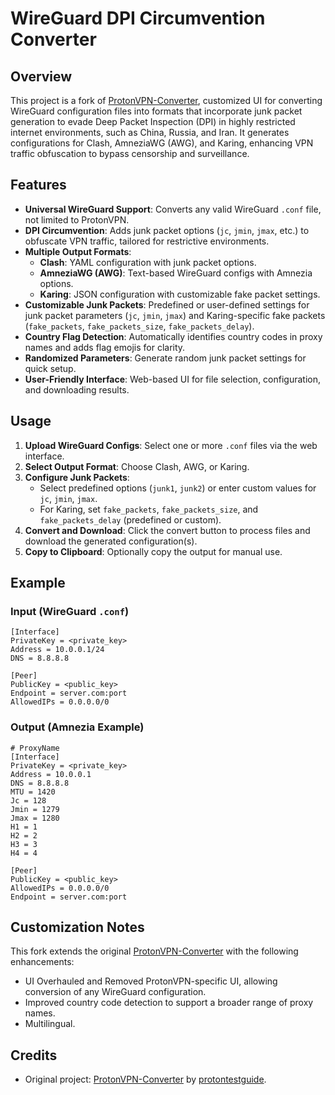 # WireGuard DPI Circumvention Converter

## Overview

This project is a fork of [ProtonVPN-Converter](https://github.com/protontestguide/ProtonVPN-Converter), customized UI for converting WireGuard configuration files into formats that incorporate junk packet generation to evade Deep Packet Inspection (DPI) in highly restricted internet environments, such as China, Russia, and Iran. It generates configurations for Clash, AmneziaWG (AWG), and Karing, enhancing VPN traffic obfuscation to bypass censorship and surveillance.

## Features

- **Universal WireGuard Support**: Converts any valid WireGuard `.conf` file, not limited to ProtonVPN.
- **DPI Circumvention**: Adds junk packet options (`jc`, `jmin`, `jmax`, etc.) to obfuscate VPN traffic, tailored for restrictive environments.
- **Multiple Output Formats**:
  - **Clash**: YAML configuration with junk packet options.
  - **AmneziaWG (AWG)**: Text-based WireGuard configs with Amnezia options.
  - **Karing**: JSON configuration with customizable fake packet settings.
- **Customizable Junk Packets**: Predefined or user-defined settings for junk packet parameters (`jc`, `jmin`, `jmax`) and Karing-specific fake packets (`fake_packets`, `fake_packets_size`, `fake_packets_delay`).
- **Country Flag Detection**: Automatically identifies country codes in proxy names and adds flag emojis for clarity.
- **Randomized Parameters**: Generate random junk packet settings for quick setup.
- **User-Friendly Interface**: Web-based UI for file selection, configuration, and downloading results.

## Usage

1. **Upload WireGuard Configs**: Select one or more `.conf` files via the web interface.
2. **Select Output Format**: Choose Clash, AWG, or Karing.
3. **Configure Junk Packets**:
   - Select predefined options (`junk1`, `junk2`) or enter custom values for `jc`, `jmin`, `jmax`.
   - For Karing, set `fake_packets`, `fake_packets_size`, and `fake_packets_delay` (predefined or custom).
4. **Convert and Download**: Click the convert button to process files and download the generated configuration(s).
5. **Copy to Clipboard**: Optionally copy the output for manual use.

## Example

### Input (WireGuard `.conf`)
```
[Interface]
PrivateKey = <private_key>
Address = 10.0.0.1/24
DNS = 8.8.8.8

[Peer]
PublicKey = <public_key>
Endpoint = server.com:port
AllowedIPs = 0.0.0.0/0
```

### Output (Amnezia Example)
```
# ProxyName
[Interface]
PrivateKey = <private_key>
Address = 10.0.0.1
DNS = 8.8.8.8
MTU = 1420
Jc = 128
Jmin = 1279
Jmax = 1280
H1 = 1
H2 = 2
H3 = 3
H4 = 4

[Peer]
PublicKey = <public_key>
AllowedIPs = 0.0.0.0/0
Endpoint = server.com:port
```

## Customization Notes

This fork extends the original [ProtonVPN-Converter](https://github.com/protontestguide/ProtonVPN-Converter) with the following enhancements:
- UI Overhauled and Removed ProtonVPN-specific UI, allowing conversion of any WireGuard configuration.
- Improved country code detection to support a broader range of proxy names.
- Multilingual.


## Credits

- Original project: [ProtonVPN-Converter](https://github.com/protontestguide/ProtonVPN-Converter) by [protontestguide](https://github.com/protontestguide).
